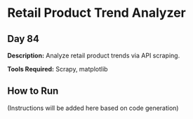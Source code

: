 # Retail Product Trend Analyzer

## Day 84

**Description:** Analyze retail product trends via API scraping.

**Tools Required:** Scrapy, matplotlib

## How to Run

(Instructions will be added here based on code generation)
